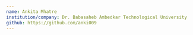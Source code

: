 ```yaml
---
name: Ankita Mhatre
institution/company: Dr. Babasaheb Ambedkar Technological University
github: https://github.com/anki009
---
```

